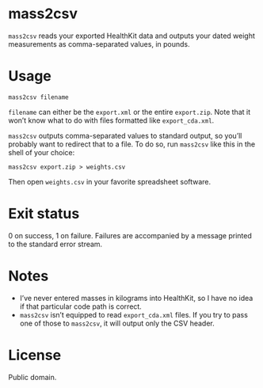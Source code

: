 # mass2csv

`mass2csv` reads your exported HealthKit data and outputs your dated weight measurements as comma-separated values, in pounds.

# Usage

```
mass2csv filename
```

`filename` can either be the `export.xml` or the entire `export.zip`. Note that it won’t know what to do with files formatted like `export_cda.xml`.

`mass2csv` outputs comma-separated values to standard output, so you’ll probably want to redirect that to a file. To do so, run `mass2csv` like this in the shell of your choice:

```
mass2csv export.zip > weights.csv
```

Then open `weights.csv` in your favorite spreadsheet software.

# Exit status

0 on success, 1 on failure. Failures are accompanied by a message printed to the standard error stream.

# Notes

- I’ve never entered masses in kilograms into HealthKit, so I have no idea if that particular code path is correct.
- `mass2csv` isn’t equipped to read `export_cda.xml` files. If you try to pass one of those to `mass2csv`, it will output only the CSV header.

# License

Public domain.
